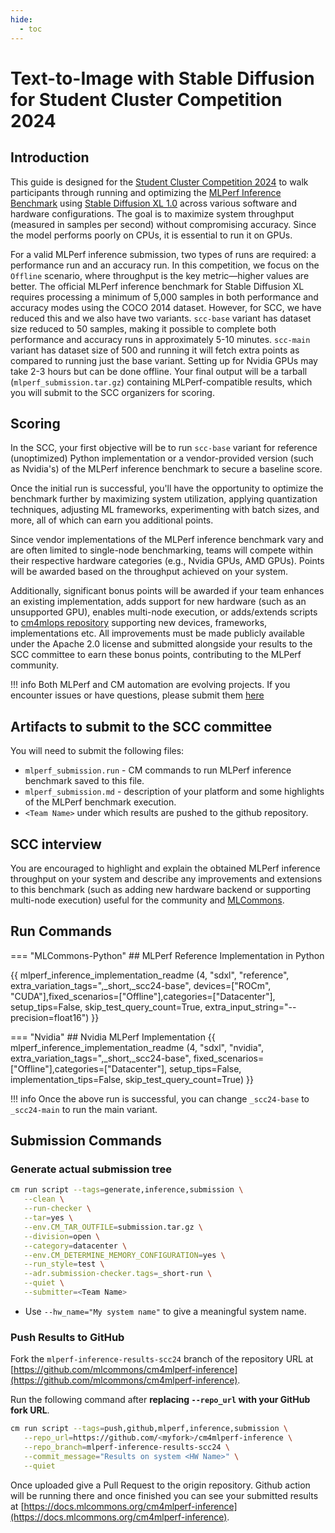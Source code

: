 ```yaml
---
hide:
  - toc
---
```


# Text-to-Image with Stable Diffusion for Student Cluster Competition 2024

## Introduction

This guide is designed for the [Student Cluster Competition 2024](https://sc24.supercomputing.org/students/student-cluster-competition/) to walk participants through running and optimizing the [MLPerf Inference Benchmark](https://arxiv.org/abs/1911.02549) using [Stable Diffusion XL 1.0](https://github.com/mlcommons/inference/tree/master/text_to_image#supported-models) across various software and hardware configurations. The goal is to maximize system throughput (measured in samples per second) without compromising accuracy. Since the model performs poorly on CPUs, it is essential to run it on GPUs.

For a valid MLPerf inference submission, two types of runs are required: a performance run and an accuracy run. In this competition, we focus on the `Offline` scenario, where throughput is the key metric—higher values are better. The official MLPerf inference benchmark for Stable Diffusion XL requires processing a minimum of 5,000 samples in both performance and accuracy modes using the COCO 2014 dataset. However, for SCC, we have reduced this and we also have two variants. `scc-base` variant has dataset size reduced to 50 samples, making it possible to complete both performance and accuracy runs in approximately 5-10 minutes. `scc-main` variant has dataset size of 500 and running it will fetch extra points as compared to running just the base variant. Setting up for Nvidia GPUs may take 2-3 hours but can be done offline. Your final output will be a tarball (`mlperf_submission.tar.gz`) containing MLPerf-compatible results, which you will submit to the SCC organizers for scoring.

## Scoring

In the SCC, your first objective will be to run `scc-base` variant for reference (unoptimized) Python implementation or a vendor-provided version (such as Nvidia's) of the MLPerf inference benchmark to secure a baseline score.

Once the initial run is successful, you'll have the opportunity to optimize the benchmark further by maximizing system utilization, applying quantization techniques, adjusting ML frameworks, experimenting with batch sizes, and more, all of which can earn you additional points.

Since vendor implementations of the MLPerf inference benchmark vary and are often limited to single-node benchmarking, teams will compete within their respective hardware categories (e.g., Nvidia GPUs, AMD GPUs). Points will be awarded based on the throughput achieved on your system.

Additionally, significant bonus points will be awarded if your team enhances an existing implementation, adds support for new hardware (such as an unsupported GPU), enables multi-node execution, or adds/extends scripts to [cm4mlops repository](https://github.com/mlcommons/cm4mlops/tree/main/script) supporting new devices, frameworks, implementations etc. All improvements must be made publicly available under the Apache 2.0 license and submitted alongside your results to the SCC committee to earn these bonus points, contributing to the MLPerf community.


!!! info
    Both MLPerf and CM automation are evolving projects.
    If you encounter issues or have questions, please submit them [here](https://github.com/mlcommons/cm4mlops/issues)

## Artifacts to submit to the SCC committee

You will need to submit the following files:

* `mlperf_submission.run` - CM commands to run MLPerf inference benchmark saved to this file.
* `mlperf_submission.md` - description of your platform and some highlights of the MLPerf benchmark execution.
* `<Team Name>` under which results are pushed to the github repository. 


## SCC interview

You are encouraged to highlight and explain the obtained MLPerf inference throughput on your system
and describe any improvements and extensions to this benchmark (such as adding new hardware backend
or supporting multi-node execution) useful for the community and [MLCommons](https://mlcommons.org).

## Run Commands

=== "MLCommons-Python"
    ## MLPerf Reference Implementation in Python
    
{{ mlperf_inference_implementation_readme (4, "sdxl", "reference", extra_variation_tags=",_short,_scc24-base", devices=["ROCm", "CUDA"],fixed_scenarios=["Offline"],categories=["Datacenter"], setup_tips=False, skip_test_query_count=True, extra_input_string="--precision=float16") }}

=== "Nvidia"
    ## Nvidia MLPerf Implementation
{{ mlperf_inference_implementation_readme (4, "sdxl", "nvidia", extra_variation_tags=",_short,_scc24-base", fixed_scenarios=["Offline"],categories=["Datacenter"], setup_tips=False, implementation_tips=False, skip_test_query_count=True) }}

!!! info
    Once the above run is successful, you can change `_scc24-base` to `_scc24-main` to run the main variant.

## Submission Commands

### Generate actual submission tree


```bash
cm run script --tags=generate,inference,submission \
   --clean \
   --run-checker \
   --tar=yes \
   --env.CM_TAR_OUTFILE=submission.tar.gz \
   --division=open \
   --category=datacenter \
   --env.CM_DETERMINE_MEMORY_CONFIGURATION=yes \
   --run_style=test \
   --adr.submission-checker.tags=_short-run \
   --quiet \
   --submitter=<Team Name>
```

* Use `--hw_name="My system name"` to give a meaningful system name.


### Push Results to GitHub

Fork the `mlperf-inference-results-scc24` branch of the repository URL at [https://github.com/mlcommons/cm4mlperf-inference](https://github.com/mlcommons/cm4mlperf-inference). 

Run the following command after **replacing `--repo_url` with your GitHub fork URL**.

```bash
cm run script --tags=push,github,mlperf,inference,submission \
   --repo_url=https://github.com/<myfork>/cm4mlperf-inference \
   --repo_branch=mlperf-inference-results-scc24 \
   --commit_message="Results on system <HW Name>" \
   --quiet
```

Once uploaded give a Pull Request to the origin repository. Github action will be running there and once 
finished you can see your submitted results at [https://docs.mlcommons.org/cm4mlperf-inference](https://docs.mlcommons.org/cm4mlperf-inference).
